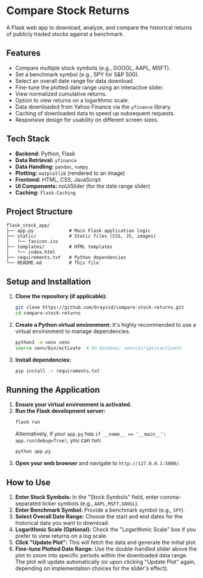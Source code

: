 # Compare Stock Returns

A Flask web app to download, analyze, and compare the historical returns of publicly traded stocks against a benchmark.

## Features

*   Compare multiple stock symbols (e.g., GOOGL, AAPL, MSFT).
*   Set a benchmark symbol (e.g., SPY for S&P 500).
*   Select an overall date range for data download.
*   Fine-tune the plotted date range using an interactive slider.
*   View normalized cumulative returns.
*   Option to view returns on a logarithmic scale.
*   Data downloaded from Yahoo Finance via the `yfinance` library.
*   Caching of downloaded data to speed up subsequent requests.
*   Responsive design for usability on different screen sizes.

## Tech Stack

*   **Backend:** Python, Flask
*   **Data Retrieval:** `yfinance`
*   **Data Handling:** `pandas`, `numpy`
*   **Plotting:** `matplotlib` (rendered to an image)
*   **Frontend:** HTML, CSS, JavaScript
*   **UI Components:** noUiSlider (for the date range slider)
*   **Caching:** `Flask-Caching`

## Project Structure

```
flask_stock_app/
├── app.py             # Main Flask application logic
├── static/            # Static files (CSS, JS, images)
│   └── favicon.ico
├── templates/         # HTML templates
│   └── index.html
├── requirements.txt   # Python dependencies
└── README.md          # This file
```

## Setup and Installation

1.  **Clone the repository (if applicable):**
    ```bash
    git clone https://github.com/brayvid/compare-stock-returns.git
    cd compare-stock-returns
    ```

2.  **Create a Python virtual environment:**
    It's highly recommended to use a virtual environment to manage dependencies.
    ```bash
    python3 -m venv venv
    source venv/bin/activate  # On Windows: venv\Scripts\activate
    ```

3.  **Install dependencies:**
    ```bash
    pip install -r requirements.txt
    ```

## Running the Application

1.  **Ensure your virtual environment is activated.**
2.  **Run the Flask development server:**
    ```bash
    flask run
    ```
    Alternatively, if your `app.py` has `if __name__ == '__main__': app.run(debug=True)`, you can run:
    ```bash
    python app.py
    ```
3.  **Open your web browser** and navigate to `http://127.0.0.1:5000/`.

## How to Use

1.  **Enter Stock Symbols:** In the "Stock Symbols" field, enter comma-separated ticker symbols (e.g., `AAPL,MSFT,GOOGL`).
2.  **Enter Benchmark Symbol:** Provide a benchmark symbol (e.g., `SPY`).
3.  **Select Overall Date Range:** Choose the start and end dates for the historical data you want to download.
4.  **Logarithmic Scale (Optional):** Check the "Logarithmic Scale" box if you prefer to view returns on a log scale.
5.  **Click "Update Plot":** This will fetch the data and generate the initial plot.
6.  **Fine-tune Plotted Date Range:** Use the double-handled slider above the plot to zoom into specific periods within the downloaded data range. The plot will update automatically (or upon clicking "Update Plot" again, depending on implementation choices for the slider's effect).
